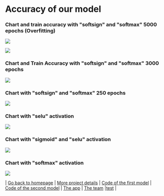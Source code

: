 # Accuracy of our model
### Chart and train accuracy with "softsign" and "softmax" 5000 epochs (Overfitting) 
![](https://github.com/MareSeestern/BWKI-Fall-Detection/blob/master/Infos_Texte/5000_epoches_ACC_Overfitted.png?raw=true)

![](https://github.com/MareSeestern/BWKI-Fall-Detection/blob/master/Infos_Texte/5000_epoches_Graphen_Overfitted.png?raw=true)

### Chart and Train Accuracy with "softsign" and "softmax" 3000 epochs 
![](https://github.com/MareSeestern/BWKI-Fall-Detection/blob/master/Infos_Texte/3000_epochs.png?raw=true)

### Chart with "softsign" and "softmax" 250 epochs
![](https://github.com/MareSeestern/BWKI-Fall-Detection/blob/master/Infos_Texte/250_epochs.png?raw=true)

### Chart with "selu" activation
![](https://github.com/MareSeestern/BWKI-Fall-Detection/blob/master/Infos_Texte/Diagramm_niedriger_Outputsize_selu.png?raw=true)

### Chart with "sigmoid" and "selu" activation
![](https://github.com/MareSeestern/BWKI-Fall-Detection/blob/master/Infos_Texte/Diagramm_niedriger_Outputsize_sigmoid_relu.png?raw=true)

### Chart with "softmax" activation
![](https://github.com/MareSeestern/BWKI-Fall-Detection/blob/master/Infos_Texte/Diagramm_niedriger_Outputsize_softmax.png?raw=true)

| [Go back to homepage](https://matheli.github.io/BWKI/.) | [More project details](https://matheli.github.io/BWKI/posts/More%20details.html) | [Code of the first model](https://matheli.github.io/BWKI/posts/First_model.html) | [Code of the second model](https://matheli.github.io/BWKI/posts/Second_model.html) | [The app](https://matheli.github.io/BWKI/posts/The_app_code.html) | [The team](https://matheli.github.io/BWKI/posts/The_team/The_team.html) |[test](https://matheli.github.io/BWKI/posts/The_dataset.html) |
